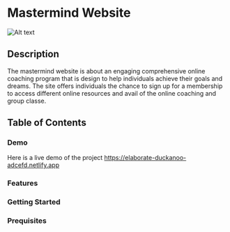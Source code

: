 # Mastermind Website 

![Alt text](/Mastermind-Website.png?raw=true "Optional Title")

## Description 
The mastermind website is about an engaging comprehensive online coaching program that is design to help individuals achieve their goals and dreams. The site offers individuals the chance to sign up for a membership to access different online resources and avail of the online coaching and group classe. 

## Table of Contents 

### Demo 
Here is a live demo of the project https://elaborate-duckanoo-adcefd.netlify.app

### Features 

### Getting Started

### Prequisites
